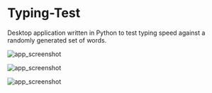 # Typing-Test
Desktop application written in Python to test typing speed against a randomly generated set of words.  

![app_screenshot](https://github.com/Holly-Transport/Typing-Test/blob/master/images/app1.png)

![app_screenshot](https://github.com/Holly-Transport/Typing-Test/blob/master/images/app2.png)

![app_screenshot](https://github.com/Holly-Transport/Typing-Test/blob/master/images/app3.png)
